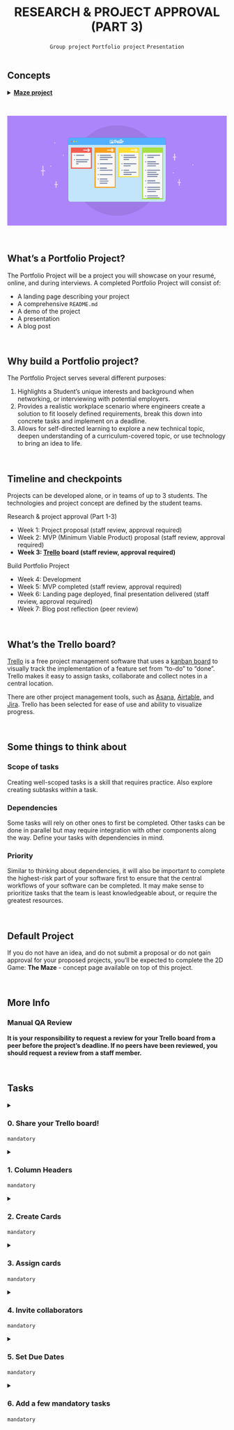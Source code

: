 <h1 align="center"><b>RESEARCH & PROJECT APPROVAL (PART 3)</b></h1>
<div align="center"><code>Group project</code> <code>Portfolio project</code> <code>Presentation</code></div>

<br>

## Concepts
<details>
<summary><b><a href="https://intranet.alxswe.com/concepts/133">Maze project</a></b></summary><br>


<br><p align="center">※※※※※※※※※※※※</p><br>
</details>

<br><div align="center"><img src="https://github.com/codenvibes/alx-portfolio_project/blob/master/portfolio_project_SE_Foundations/research%20%26%20project%20approval%20(part%203)/images/4391d31c6a8e594e3655.png"></div>


<!-- <br>
<hr>
<h3><a href=>Notes</a></h3>
<hr> -->

<br>

## What’s a Portfolio Project?
The Portfolio Project will be a project you will showcase on your resumé, online, and during interviews. A completed Portfolio Project will consist of:
- A landing page describing your project
- A comprehensive `README.md`
- A demo of the project
- A presentation
- A blog post


<br>

## Why build a Portfolio project?
The Portfolio Project serves several different purposes:
1. Highlights a Student’s unique interests and background when networking, or interviewing with potential employers.
2. Provides a realistic workplace scenario where engineers create a solution to fit loosely defined requirements, break this down into concrete tasks and implement on a deadline.
3. Allows for self-directed learning to explore a new technical topic, deepen understanding of a curriculum-covered topic, or use technology to bring an idea to life.


<br>

## Timeline and checkpoints
Projects can be developed alone, or in teams of up to 3 students. The technologies and project concept are defined by the student teams.

Research & project approval (Part 1-3)
- Week 1: Project proposal (staff review, approval required)
- Week 2: MVP (Minimum Viable Product) proposal (staff review, approval required)
- **Week 3: [Trello]() board (staff review, approval required)**

Build Portfolio Project
- Week 4: Development
- Week 5: MVP completed (staff review, approval required)
- Week 6: Landing page deployed, final presentation delivered (staff review, approval required)
- Week 7: Blog post reflection (peer review)


<br>

## What’s the Trello board?
[Trello](https://trello.com/) is a free project management software that uses a [kanban board](https://en.wikipedia.org/wiki/Kanban_board) to visually track the implementation of a feature set from “to-do” to “done”. Trello makes it easy to assign tasks, collaborate and collect notes in a central location.

There are other project management tools, such as [Asana](https://asana.com/ko), [Airtable](com), and [Jira](https://www.atlassian.com/software/jira). Trello has been selected for ease of use and ability to visualize progress.


<br>

## Some things to think about
### Scope of tasks
Creating well-scoped tasks is a skill that requires practice. Also explore creating subtasks within a task.

### Dependencies
Some tasks will rely on other ones to first be completed. Other tasks can be done in parallel but may require integration with other components along the way. Define your tasks with dependencies in mind.

### Priority
Similar to thinking about dependencies, it will also be important to complete the highest-risk part of your software first to ensure that the central workflows of your software can be completed. It may make sense to prioritize tasks that the team is least knowledgeable about, or require the greatest resources.


<br>

## Default Project
If you do not have an idea, and do not submit a proposal or do not gain approval for your proposed projects, you’ll be expected to complete the 2D Game: **The Maze** - concept page available on top of this project.


<br>

## More Info
### Manual QA Review
**It is your responsibility to request a review for your Trello board from a peer before the project’s deadline. If no peers have been reviewed, you should request a review from a staff member.**

<br>

## Tasks
<details>
<summary>

### 0. Share your Trello board!
`mandatory`

</summary>

Share a link here to a public Trello board where each of the following tasks are addressed.
</details>

<details>
<summary>

### 1. Column Headers
`mandatory`

</summary>

Set up your Trello board with the following columns:
- Proposed
- Approved
- In Progress
- Dev Complete
- Tested
- Deployed

Example:
<div align="center"><img src="https://github.com/codenvibes/alx-portfolio_project/blob/master/portfolio_project_SE_Foundations/research%20%26%20project%20approval%20(part%203)/images/b56ae0e3c81d9bde6e3d.png"></div>


</details>

<details>
<summary>

### 2. Create Cards
`mandatory`

</summary>

In the “proposed” column, create cards to fully represent the engineering tasks necessary to implement to satisfy the User Stories defined for your MVP. For each card, attach detailed descriptions, mockups, diagrams or technical specifications relevant to the engineering task.
<div align="center"><img src="https://github.com/codenvibes/alx-portfolio_project/blob/master/portfolio_project_SE_Foundations/research%20%26%20project%20approval%20(part%203)/images/Screen_Shot_2020-02-24_at_2.27.20_PM.png"></div>

</details>

<details>
<summary>

### 3. Assign cards
`mandatory`

</summary>

For each card, assign ownership to a team member. This should make sense given the roles specified in the project proposal.
<div align="center"><img src="https://github.com/codenvibes/alx-portfolio_project/blob/master/portfolio_project_SE_Foundations/research%20%26%20project%20approval%20(part%203)/images/a123dd5c58ce29248625.png"></div>

</details>

<details>
<summary>

### 4. Invite collaborators
`mandatory`

</summary>

Invite the technical staff to be a collaborator on the Trello board so that each proposed task can be commented upon and moved into the approved column.
<div align="center"><img src="https://github.com/codenvibes/alx-portfolio_project/blob/master/portfolio_project_SE_Foundations/research%20%26%20project%20approval%20(part%203)/images/41179d465bb319c1ff3b.png"></div>

</details>

<details>
<summary>

### 5. Set Due Dates
`mandatory`

</summary>

For each task, based on priority and dependencies, assign a due date within the 2 week development window.
<div align="center"><img src="https://github.com/codenvibes/alx-portfolio_project/blob/master/research%20%26%20project%20approval%20(part%203)/images/42354323a2437e1cd239.png"></div>

</details>

<details>
<summary>

### 6. Add a few mandatory tasks
`mandatory`

</summary>

Include the following tasks to the “Approved” column:
- Create presentation
- Create project landing page
- Write comprehensive `README.md`
- Make demo of the project
- Write blog post
<div align="center"><img src="https://github.com/codenvibes/alx-portfolio_project/blob/master/research%20%26%20project%20approval%20(part%203)/images/e9ab6911846f21f1e8ff.png"></div>

</details>
